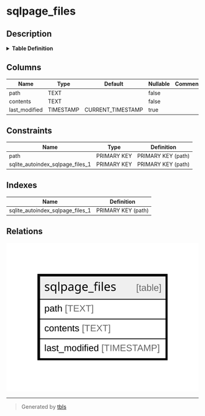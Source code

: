 # sqlpage_files

## Description

<details>
<summary><strong>Table Definition</strong></summary>

```sql
CREATE TABLE "sqlpage_files" (
    "path" TEXT PRIMARY KEY NOT NULL,
    "contents" TEXT NOT NULL,
    "last_modified" TIMESTAMP DEFAULT CURRENT_TIMESTAMP
)
```

</details>

## Columns

| Name          | Type      | Default           | Nullable | Comment |
| ------------- | --------- | ----------------- | -------- | ------- |
| path          | TEXT      |                   | false    |         |
| contents      | TEXT      |                   | false    |         |
| last_modified | TIMESTAMP | CURRENT_TIMESTAMP | true     |         |

## Constraints

| Name                             | Type        | Definition         |
| -------------------------------- | ----------- | ------------------ |
| path                             | PRIMARY KEY | PRIMARY KEY (path) |
| sqlite_autoindex_sqlpage_files_1 | PRIMARY KEY | PRIMARY KEY (path) |

## Indexes

| Name                             | Definition         |
| -------------------------------- | ------------------ |
| sqlite_autoindex_sqlpage_files_1 | PRIMARY KEY (path) |

## Relations

![er](sqlpage_files.svg)

---

> Generated by [tbls](https://github.com/k1LoW/tbls)
